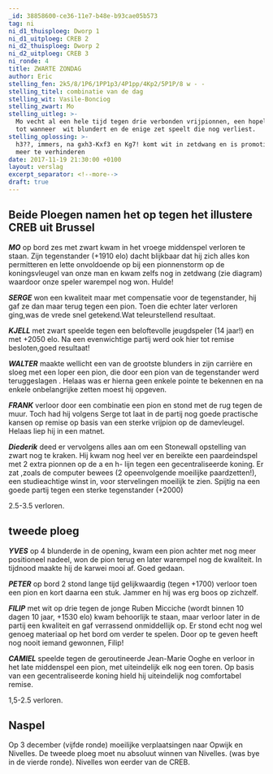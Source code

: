 ```yaml
---
_id: 38858600-ce36-11e7-b48e-b93cae05b573
tag: ni
ni_d1_thuisploeg: Dworp 1
ni_d1_uitploeg: CREB 2
ni_d2_thuisploeg: Dworp 2
ni_d2_uitploeg: CREB 3
ni_ronde: 4
title: ZWARTE ZONDAG
author: Eric
stelling_fen: 2k5/8/1P6/1PP1p3/4P1pp/4Kp2/5P1P/8 w - -
stelling_titel: combinatie van de dag
stelling_wit: Vasile-Bonciog
stelling_zwart: Mo
stelling_uitleg: >-
  Mo vecht al een hele tijd tegen drie verbonden vrijpionnen, een hopeloos taak
  tot wanneer  wit blundert en de enige zet speelt die nog verliest.
stelling_oplossing: >-
  h3??, immers, na gxh3-Kxf3 en Kg7! komt wit in zetdwang en is promotie niet
  meer te verhinderen
date: 2017-11-19 21:30:00 +0100
layout: verslag
excerpt_separator: <!--more-->
draft: true
---
```

## Beide Ploegen namen het op tegen het illustere CREB uit Brussel

**_MO_** op bord zes met zwart kwam in het vroege middenspel verloren te staan. Zijn tegenstander (+1910 elo) dacht blijkbaar dat hij zich alles kon permitteren en lette onvoldoende op bij een pionnenstorm op de koningsvleugel van onze man en kwam zelfs nog in zetdwang (zie diagram) waardoor onze speler warempel nog won. Hulde!

**_SERGE_** won een kwaliteit maar met compensatie voor de tegenstander, hij gaf ze dan maar terug tegen een pion. Toen die echter later verloren ging,was de vrede snel getekend.Wat teleurstellend resultaat.

**_KJELL_** met zwart speelde tegen een beloftevolle jeugdspeler (14 jaar!) en met +2050 elo. Na een evenwichtige partij werd ook hier tot remise besloten,goed resultaat!

**_WALTER_** maakte wellicht een van de grootste blunders in zijn carrière en sloeg met een loper een pion, die door een pion van de tegenstander werd teruggeslagen . Helaas was er hierna geen enkele pointe te bekennen en na enkele onbelangrijke zetten moest hij opgeven.

**_FRANK_** verloor door een combinatie een pion en stond met de rug tegen de muur. Toch had hij volgens Serge tot laat in de partij nog goede practische kansen op remise op basis van een sterke vrijpion op de damevleugel. Helaas liep hij in een matnet.

**_Diederik_** deed er vervolgens alles aan om een Stonewall opstelling van zwart nog te kraken. Hij kwam nog heel ver en bereikte een paardeindspel met 2 extra pionnen op de a en h- lijn tegen een gecentraliseerde koning. Er zat ,zoals de computer bewees (2 opeenvolgende moeilijke paardzetten!), een studieachtige winst in, voor stervelingen moeilijk te zien. Spijtig na een goede partij tegen een sterke tegenstander (+2000)

2.5-3.5 verloren.

## tweede ploeg

**_YVES_** op 4 blunderde in de opening, kwam een pion achter met nog meer positioneel nadeel, won de pion terug en later warempel nog de kwaliteit. In tijdnood maakte hij de karwei mooi af. Goed gedaan.

**_PETER_** op bord 2 stond lange tijd gelijkwaardig (tegen +1700) verloor toen een pion en kort daarna een stuk. Jammer en hij was erg boos op zichzelf.

**_FILIP_** met wit op drie tegen de jonge Ruben Micciche (wordt binnen 10 dagen 10 jaar, +1530 elo) kwam behoorlijk te staan, maar verloor later in de partij een kwaliteit en gaf verrassend onmiddellijk op. Er stond echt nog wel genoeg materiaal op het bord om verder te spelen. Door op te geven heeft nog nooit iemand gewonnen, Filip!

**_CAMIEL_** speelde tegen de geroutineerde Jean-Marie Ooghe en verloor in het late middenspel een pion, met uiteindelijk elk nog een toren. Op basis van een gecentraliseerde koning hield hij uiteindelijk nog comfortabel remise. 

1,5-2.5 verloren.

## Naspel

Op 3 december (vijfde ronde) moeilijke verplaatsingen naar Opwijk en Nivelles. De tweede ploeg moet nu absoluut winnen van Nivelles. (was bye in de vierde ronde). Nivelles won eerder van de CREB.
